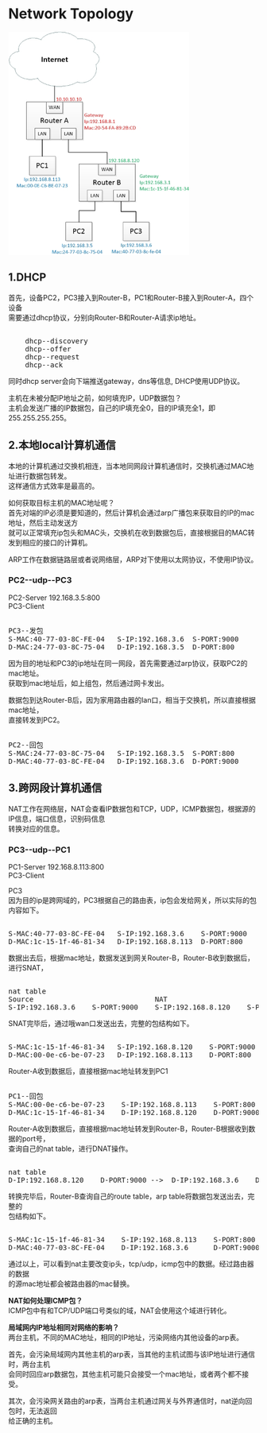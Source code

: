 # Network Topology    
    
<img src="https://github.com/shi-hao/computer_network_prog/blob/master/topology-1.jpg" width="364" height="450" />    
    
## 1.DHCP      
首先，设备PC2，PC3接入到Router-B，PC1和Router-B接入到Router-A，四个设备      
需要通过dhcp协议，分别向Router-B和Router-A请求ip地址。      
<pre>    
	dhcp--discovery      
	dhcp--offer      
	dhcp--request      
	dhcp--ack      
</pre>    
同时dhcp server会向下端推送gateway，dns等信息, DHCP使用UDP协议。      
    
主机在未被分配IP地址之前，如何填充IP，UDP数据包？      
主机会发送广播的IP数据包，自己的IP填充全0，目的IP填充全1，即255.255.255.255。      
    
## 2.本地local计算机通信      
本地的计算机通过交换机相连，当本地同网段计算机通信时，交换机通过MAC地址进行数据包转发。  
这样通信方式效率是最高的。  
  
如何获取目标主机的MAC地址呢？    
首先对端的IP必须是要知道的，然后计算机会通过arp广播包来获取目的IP的mac地址，然后主动发送方    
就可以正常填充ip包头和MAC头，交换机在收到数据包后，直接根据目的MAC转发到相应的接口的计算机。      
  
ARP工作在数据链路层或者说网络层，ARP对下使用以太网协议，不使用IP协议。      
    
### PC2--udp--PC3      
PC2-Server  192.168.3.5:800      
PC3-Client      
    
<pre>    
PC3--发包      
S-MAC:40-77-03-8C-FE-04   S-IP:192.168.3.6  S-PORT:9000      
D-MAC:24-77-03-8C-75-04   D-IP:192.168.3.5  D-PORT:800      
</pre>    
    
因为目的地址和PC3的ip地址在同一网段，首先需要通过arp协议，获取PC2的mac地址。      
获取到mac地址后，如上组包，然后通过网卡发出。      
    
数据包到达Router-B后，因为家用路由器的lan口，相当于交换机，所以直接根据mac地址，      
直接转发到PC2。    
    
<pre>    
PC2--回包      
S-MAC:24-77-03-8C-75-04   S-IP:192.168.3.5  S-PORT:800      
D-MAC:40-77-03-8C-FE-04   D-IP:192.168.3.6  D-PORT:9000      
</pre>    
    
    
## 3.跨网段计算机通信      
NAT工作在网络层，NAT会查看IP数据包和TCP，UDP，ICMP数据包，根据源的IP信息，端口信息，识别码信息      
转换对应的信息。      
    
    
### PC3--udp--PC1      
PC1-Server  192.168.8.113:800      
PC3-Client      
    
PC3      
因为目的ip是跨网域的，PC3根据自己的路由表，ip包会发给网关，所以实际的包内容如下。      
    
<pre>    
S-MAC:40-77-03-8C-FE-04   S-IP:192.168.3.6    S-PORT:9000       
D-MAC:1c-15-1f-46-81-34   D-IP:192.168.8.113  D-PORT:800      
</pre>    
    
数据出去后，根据mac地址，数据发送到网关Router-B，Router-B收到数据后，进行SNAT，       
<pre>    
nat table        
Source                             NAT      
S-IP:192.168.3.6    S-PORT:9000    S-IP:192.168.8.120    S-PORT:9000       
</pre>    
SNAT完毕后，通过哦wan口发送出去，完整的包结构如下。    
    
<pre>    
S-MAC:1c-15-1f-46-81-34   S-IP:192.168.8.120    S-PORT:9000       
D-MAC:00-0e-c6-be-07-23   D-IP:192.168.8.113    D-PORT:800      
</pre>    
    
Router-A收到数据后，直接根据mac地址转发到PC1      
    
<pre>    
PC1--回包      
S-MAC:00-0e-c6-be-07-23    S-IP:192.168.8.113    S-PORT:800       
D-MAC:1c-15-1f-46-81-34    D-IP:192.168.8.120    D-PORT:9000        
</pre>    
    
Router-A收到数据后，直接根据mac地址转发到Router-B，Router-B根据收到数据的port号，      
查询自己的nat table，进行DNAT操作。      
<pre>    
nat table        
D-IP:192.168.8.120    D-PORT:9000 -->  D-IP:192.168.3.6    D-PORT:9000     
</pre>    
转换完毕后，Router-B查询自己的route table，arp table将数据包发送出去，完整的      
包结构如下。      
<pre>    
S-MAC:1c-15-1f-46-81-34    S-IP:192.168.8.113    S-PORT:800       
D-MAC:40-77-03-8C-FE-04    D-IP:192.168.3.6      D-PORT:9000        
</pre>    
通过以上，可以看到nat主要改变ip头，tcp/udp，icmp包中的数据。经过路由器的数据      
的源mac地址都会被路由器的mac替换。      
    
    
**NAT如何处理ICMP包？**    
ICMP包中有和TCP/UDP端口号类似的域，NAT会使用这个域进行转化。    
  
**局域网内IP地址相同对网络的影响？**    
两台主机，不同的MAC地址，相同的IP地址，污染网络内其他设备的arp表。   

首先，会污染局域网内其他主机的arp表，当其他的主机试图与该IP地址进行通信时，两台主机  
会同时回应arp数据包，其他主机可能只会接受一个mac地址，或者两个都不接受。  

其次，会污染网关路由的arp表，当两台主机通过网关与外界通信时，nat逆向回包时，无法返回  
给正确的主机。
